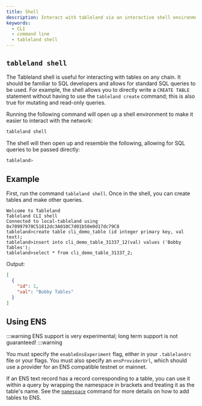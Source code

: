 ```yaml
---
title: Shell
description: Interact with tableland via an interactive shell environment.
keywords:
  - CLI
  - command line
  - tableland shell
---
```


## `tableland shell`

The Tableland shell is useful for interacting with tables on any chain. It should be familiar to SQL developers and allows for standard SQL queries to be used. For example, the shell allows you to directly write a `CREATE TABLE` statement without having to use the `tableland create` command; this is also true for mutating and read-only queries.

Running the following command will open up a shell environment to make it easier to interact with the network:

```bash
tableland shell
```

The shell will then open up and resemble the following, allowing for SQL queries to be passed directly:

```bash
tableland>
```

## Example

First, run the command `tableland shell`. Once in the shell, you can create tables and make other queries.

```shell
Welcome to Tableland
Tableland CLI shell
Connected to local-tableland using 0x70997970C51812dc3A010C7d01b50e0d17dc79C8
tableland>create table cli_demo_table (id integer primary key, val text);
tableland>insert into cli_demo_table_31337_12(val) values ('Bobby Tables');
tableland>select * from cli_demo_table_31337_2;
```

Output:

```json
[
  {
    "id": 1,
    "val": "Bobby Tables"
  }
]
```

## Using ENS

:::warning
ENS support is very experimental; long term support is not guaranteed!
:::warning

You must specify the `enableEnsExperiment` flag, either in your `.tablelandrc` file or your flags. You must also specify an `ensProviderUrl`, which should use a provider for an ENS compatible testnet or mainnet.

If an ENS text record has a record corresponding to a table, you can use it within a query by wrapping the namespace in brackets and treating it as the table's name. See the [`namespace`](/cli/namespace) command for more details on how to add tables to ENS.
